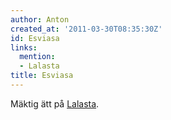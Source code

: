```yaml
---
author: Anton
created_at: '2011-03-30T08:35:30Z'
id: Esviasa
links:
  mention:
  - Lalasta
title: Esviasa
---
```


Mäktig ätt på [Lalasta].

  [Lalasta]: Lalasta
